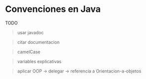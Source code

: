 # Convenciones en Java

TODO

> usar javadoc

> citar documentacion

> camelCase

> variables explicativas

> aplicar OOP -> delegar -> referencia a Orientacion-a-objetos
